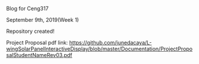 Blog for Ceng317

September 9th, 2019(Week 1)

Repository created!

Project Proposal pdf link:
https://github.com/junedacaya/L-wingSolarPanelInteractiveDisplay/blob/master/Documentation/ProjectProposalStudentNameRev03.pdf

